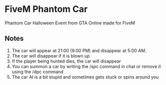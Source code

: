 # FiveM Phantom Car
Phantom Car Halloween Event from GTA Online made for FiveM

## Notes
1. The car will appear at 21:00 (9:00 PM) and disappear at 5:00 AM.
2. The car will disappear if it is blown up
3. If the player being hunted dies, the car will disappear
4. You can summon a car by writing the /spc command in chat or remove it using the /dpc command
5. The car AI is a bit stupid and sometimes gets stuck or spins around you

